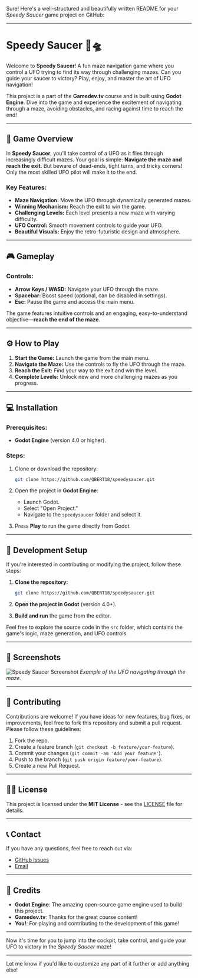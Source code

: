Sure! Here's a well-structured and beautifully written README for your *Speedy Saucer* game project on GitHub:

---

# Speedy Saucer 🚀🛸

Welcome to **Speedy Saucer**! A fun maze navigation game where you control a UFO trying to find its way through challenging mazes. Can you guide your saucer to victory? Play, enjoy, and master the art of UFO navigation!

This project is a part of the **Gamedev.tv** course and is built using **Godot Engine**. Dive into the game and experience the excitement of navigating through a maze, avoiding obstacles, and racing against time to reach the end!

---

## 🚀 Game Overview

In **Speedy Saucer**, you'll take control of a UFO as it flies through increasingly difficult mazes. Your goal is simple: **Navigate the maze and reach the exit.** But beware of dead-ends, tight turns, and tricky corners! Only the most skilled UFO pilot will make it to the end.

### Key Features:
- **Maze Navigation:** Move the UFO through dynamically generated mazes.
- **Winning Mechanism:** Reach the exit to win the game.
- **Challenging Levels:** Each level presents a new maze with varying difficulty.
- **UFO Control:** Smooth movement controls to guide your UFO.
- **Beautiful Visuals:** Enjoy the retro-futuristic design and atmosphere.

---

## 🎮 Gameplay

### Controls:
- **Arrow Keys / WASD:** Navigate your UFO through the maze.
- **Spacebar:** Boost speed (optional, can be disabled in settings).
- **Esc:** Pause the game and access the main menu.

The game features intuitive controls and an engaging, easy-to-understand objective—**reach the end of the maze**.

---

## ⚙️ How to Play

1. **Start the Game:** Launch the game from the main menu.
2. **Navigate the Maze:** Use the controls to fly the UFO through the maze.
3. **Reach the Exit:** Find your way to the exit and win the level.
4. **Complete Levels:** Unlock new and more challenging mazes as you progress.

---

## 💻 Installation

### Prerequisites:
- **Godot Engine** (version 4.0 or higher).

### Steps:

1. Clone or download the repository:
   ```bash
   git clone https://github.com/QBERT18/speedysaucer.git
   ```

2. Open the project in **Godot Engine**:
   - Launch Godot.
   - Select "Open Project."
   - Navigate to the `speedysaucer` folder and select it.

3. Press **Play** to run the game directly from Godot.

---

## 🔧 Development Setup

If you're interested in contributing or modifying the project, follow these steps:

1. **Clone the repository:**
   ```bash
   git clone https://github.com/QBERT18/speedysaucer.git
   ```

2. **Open the project in Godot** (version 4.0+).

3. **Build and run** the game from the editor.

Feel free to explore the source code in the `src` folder, which contains the game's logic, maze generation, and UFO controls.

---

## 📸 Screenshots

![Speedy Saucer Screenshot](path/to/screenshot.jpg)
*Example of the UFO navigating through the maze.*

---

## 🌟 Contributing

Contributions are welcome! If you have ideas for new features, bug fixes, or improvements, feel free to fork this repository and submit a pull request. Please follow these guidelines:

1. Fork the repo.
2. Create a feature branch (`git checkout -b feature/your-feature`).
3. Commit your changes (`git commit -am 'Add your feature'`).
4. Push to the branch (`git push origin feature/your-feature`).
5. Create a new Pull Request.

---

## 🧑‍💻 License

This project is licensed under the **MIT License** - see the [LICENSE](LICENSE) file for details.

---

## 📞 Contact

If you have any questions, feel free to reach out via:

- [GitHub Issues](https://github.com/QBERT18/speedysaucer/issues)
- [Email](mailto:your-email@example.com)

---

## 🎉 Credits

- **Godot Engine**: The amazing open-source game engine used to build this project.
- **Gamedev.tv**: Thanks for the great course content!
- **You!**: For playing and contributing to the development of this game!

---

Now it's time for you to jump into the cockpit, take control, and guide your UFO to victory in the *Speedy Saucer* maze!

---

Let me know if you'd like to customize any part of it further or add anything else!
